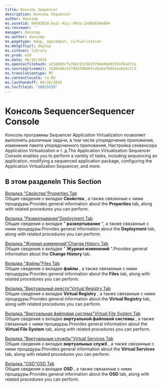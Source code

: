 ```yaml
---
title: Консоль Sequencer
description: Консоль Sequencer
author: dansimp
ms.assetid: 69e0202d-be2c-41cc-99cb-2a08a034e804
ms.reviewer: ''
manager: dansimp
ms.author: dansimp
ms.pagetype: mdop, appcompat, virtualization
ms.mktglfcycl: deploy
ms.sitesec: library
ms.prod: w10
ms.date: 06/16/2016
ms.openlocfilehash: a25d603cfa78dc9325635794e69e073937b4d72a
ms.sourcegitcommit: 354664bc527d93f80687cd2eba70d1eea024c7c3
ms.translationtype: MT
ms.contentlocale: ru-RU
ms.lasthandoff: 06/26/2020
ms.locfileid: "10815539"
---
```

# <span data-ttu-id="2ab8c-103">Консоль Sequencer</span><span class="sxs-lookup"><span data-stu-id="2ab8c-103">Sequencer Console</span></span>


<span data-ttu-id="2ab8c-104">Консоль программы Sequencer Application Virtualization позволяет выполнять различные задачи, в том числе упорядочение приложения, изменение пакета упорядоченного приложения, Настройка секвенсора Application Virtualization и т. д.</span><span class="sxs-lookup"><span data-stu-id="2ab8c-104">The Application Virtualization Sequencer Console enables you to perform a variety of tasks, including sequencing an application, modifying a sequenced application package, configuring the Application Virtualization Sequencer, and more.</span></span>

## <span data-ttu-id="2ab8c-105">В этом разделе</span><span class="sxs-lookup"><span data-stu-id="2ab8c-105">In This Section</span></span>


<a href="" id="properties-tab"></a>[<span data-ttu-id="2ab8c-106">Вкладка "Свойства"</span><span class="sxs-lookup"><span data-stu-id="2ab8c-106">Properties Tab</span></span>](properties-tab-keep.md)  
<span data-ttu-id="2ab8c-107">Общие сведения о вкладке **Свойства** , а также связанные с ними процедуры.</span><span class="sxs-lookup"><span data-stu-id="2ab8c-107">Provides general information about the **Properties** tab, along with related procedures you can perform.</span></span>

<a href="" id="deployment-tab"></a>[<span data-ttu-id="2ab8c-108">Вкладка "Развертывание"</span><span class="sxs-lookup"><span data-stu-id="2ab8c-108">Deployment Tab</span></span>](deployment-tab.md)  
<span data-ttu-id="2ab8c-109">Общие сведения о вкладке " **развертывание** ", а также связанные с ними процедуры.</span><span class="sxs-lookup"><span data-stu-id="2ab8c-109">Provides general information about the **Deployment** tab, along with related procedures you can perform.</span></span>

<a href="" id="change-history-tab"></a>[<span data-ttu-id="2ab8c-110">Вкладка "Журнал изменений"</span><span class="sxs-lookup"><span data-stu-id="2ab8c-110">Change History Tab</span></span>](change-history-tab-keep.md)  
<span data-ttu-id="2ab8c-111">Общие сведения о вкладке " **Журнал изменений** ".</span><span class="sxs-lookup"><span data-stu-id="2ab8c-111">Provides general information about the **Change History** tab.</span></span>

<a href="" id="files-tab"></a>[<span data-ttu-id="2ab8c-112">Вкладка "Файлы"</span><span class="sxs-lookup"><span data-stu-id="2ab8c-112">Files Tab</span></span>](files-tab-keep.md)  
<span data-ttu-id="2ab8c-113">Общие сведения о вкладке **файлы** , а также связанные с ними процедуры.</span><span class="sxs-lookup"><span data-stu-id="2ab8c-113">Provides general information about the **Files** tab, along with related procedures you can perform.</span></span>

<a href="" id="virtual-registry-tab"></a>[<span data-ttu-id="2ab8c-114">Вкладка "Виртуальный реестр"</span><span class="sxs-lookup"><span data-stu-id="2ab8c-114">Virtual Registry Tab</span></span>](virtual-registry-tab-keep.md)  
<span data-ttu-id="2ab8c-115">Общие сведения о вкладке **Virtual Registry** , а также связанные с ними процедуры.</span><span class="sxs-lookup"><span data-stu-id="2ab8c-115">Provides general information about the **Virtual Registry** tab, along with related procedures you can perform.</span></span>

<a href="" id="virtual-file-system-tab"></a>[<span data-ttu-id="2ab8c-116">Вкладка "Виртуальная файловая система"</span><span class="sxs-lookup"><span data-stu-id="2ab8c-116">Virtual File System Tab</span></span>](virtual-file-system-tab-keep.md)  
<span data-ttu-id="2ab8c-117">Общие сведения о вкладке **виртуальной файловой системы** , а также связанные с ними процедуры.</span><span class="sxs-lookup"><span data-stu-id="2ab8c-117">Provides general information about the **Virtual File System** tab, along with related procedures you can perform.</span></span>

<a href="" id="virtual-services-tab"></a>[<span data-ttu-id="2ab8c-118">Вкладка "Виртуальные службы"</span><span class="sxs-lookup"><span data-stu-id="2ab8c-118">Virtual Services Tab</span></span>](virtual-services-tab-keep.md)  
<span data-ttu-id="2ab8c-119">Общие сведения о вкладке **виртуальных служб** , а также связанные с ними процедуры.</span><span class="sxs-lookup"><span data-stu-id="2ab8c-119">Provides general information about the **Virtual Services** tab, along with related procedures you can perform.</span></span>

<a href="" id="osd-tab"></a>[<span data-ttu-id="2ab8c-120">Вкладка "OSD"</span><span class="sxs-lookup"><span data-stu-id="2ab8c-120">OSD Tab</span></span>](osd-tab-keep.md)  
<span data-ttu-id="2ab8c-121">Общие сведения о вкладке **OSD** , а также связанные с ними процедуры.</span><span class="sxs-lookup"><span data-stu-id="2ab8c-121">Provides general information about the **OSD** tab, along with related procedures you can perform.</span></span>

 

 





